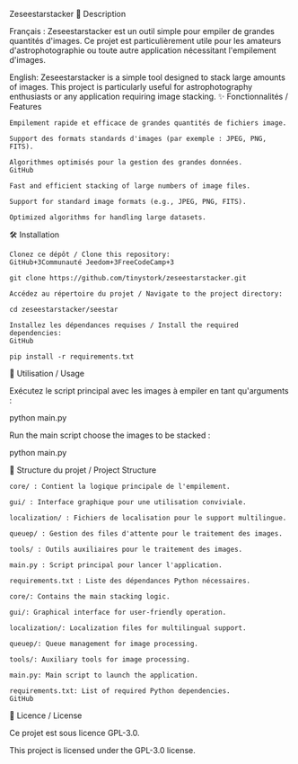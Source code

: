 Zeseestarstacker
📝 Description

Français :
Zeseestarstacker est un outil simple pour empiler de grandes quantités d'images. Ce projet est particulièrement utile pour les amateurs d'astrophotographie ou toute autre application nécessitant l'empilement d'images.​

English:
Zeseestarstacker is a simple tool designed to stack large amounts of images. This project is particularly useful for astrophotography enthusiasts or any application requiring image stacking.​
✨ Fonctionnalités / Features

    Empilement rapide et efficace de grandes quantités de fichiers image.

    Support des formats standards d'images (par exemple : JPEG, PNG, FITS).

    Algorithmes optimisés pour la gestion des grandes données.​
    GitHub

    Fast and efficient stacking of large numbers of image files.

    Support for standard image formats (e.g., JPEG, PNG, FITS).

    Optimized algorithms for handling large datasets.​

🛠️ Installation

    Clonez ce dépôt / Clone this repository:​
    GitHub+3Communauté Jeedom+3FreeCodeCamp+3

    git clone https://github.com/tinystork/zeseestarstacker.git

    Accédez au répertoire du projet / Navigate to the project directory:​

    cd zeseestarstacker/seestar

    Installez les dépendances requises / Install the required dependencies:​
    GitHub

    pip install -r requirements.txt

🚀 Utilisation / Usage

Exécutez le script principal avec les images à empiler en tant qu'arguments :​

python main.py 

Run the main script choose the images to be stacked :​

python main.py

📂 Structure du projet / Project Structure

    core/ : Contient la logique principale de l'empilement.

    gui/ : Interface graphique pour une utilisation conviviale.

    localization/ : Fichiers de localisation pour le support multilingue.

    queuep/ : Gestion des files d'attente pour le traitement des images.

    tools/ : Outils auxiliaires pour le traitement des images.

    main.py : Script principal pour lancer l'application.

    requirements.txt : Liste des dépendances Python nécessaires.​

    core/: Contains the main stacking logic.

    gui/: Graphical interface for user-friendly operation.

    localization/: Localization files for multilingual support.

    queuep/: Queue management for image processing.

    tools/: Auxiliary tools for image processing.

    main.py: Main script to launch the application.

    requirements.txt: List of required Python dependencies.​
    GitHub

📜 Licence / License

Ce projet est sous licence GPL-3.0.​

This project is licensed under the GPL-3.0 license.
